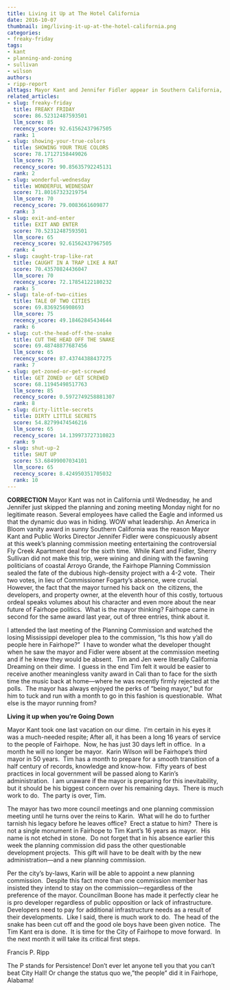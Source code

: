 ```yaml
---
title: Living it Up at The Hotel California
date: 2016-10-07
thumbnail: img/living-it-up-at-the-hotel-california.png
categories:
- freaky-friday
tags:
- kant
- planning-and-zoning
- sullivan
- wilson
authors:
- ripp-report
alttags: Mayor Kant and Jennifer Fidler appear in Southern California, reportedly missing a planning meeting for an America in Bloo...
related_articles:
- slug: freaky-friday
  title: FREAKY FRIDAY
  score: 86.52312487593501
  llm_score: 85
  recency_score: 92.61562437967505
  rank: 1
- slug: showing-your-true-colors
  title: SHOWING YOUR TRUE COLORS
  score: 78.17127158449026
  llm_score: 75
  recency_score: 90.85635792245131
  rank: 2
- slug: wonderful-wednesday
  title: WONDERFUL WEDNESDAY
  score: 71.80167323219754
  llm_score: 70
  recency_score: 79.0083661609877
  rank: 3
- slug: exit-and-enter
  title: EXIT AND ENTER
  score: 70.52312487593501
  llm_score: 65
  recency_score: 92.61562437967505
  rank: 4
- slug: caught-trap-like-rat
  title: CAUGHT IN A TRAP LIKE A RAT
  score: 70.43570824436047
  llm_score: 70
  recency_score: 72.17854122180232
  rank: 5
- slug: tale-of-two-cities
  title: TALE OF TWO CITIES
  score: 69.8369256908693
  llm_score: 75
  recency_score: 49.18462845434644
  rank: 6
- slug: cut-the-head-off-the-snake
  title: CUT THE HEAD OFF THE SNAKE
  score: 69.48748877687456
  llm_score: 65
  recency_score: 87.43744388437275
  rank: 7
- slug: get-zoned-or-get-screwed
  title: GET ZONED or GET SCREWED
  score: 68.11945498517763
  llm_score: 85
  recency_score: 0.5972749258881307
  rank: 8
- slug: dirty-little-secrets
  title: DIRTY LITTLE SECRETS
  score: 54.82799474546216
  llm_score: 65
  recency_score: 14.139973727310823
  rank: 9
- slug: shut-up-2
  title: SHUT UP
  score: 53.68499007034101
  llm_score: 65
  recency_score: 8.424950351705032
  rank: 10
---
```

**CORRECTION** Mayor Kant was not in California until Wednesday, he and Jennifer just skipped the planning and zoning meeting Monday night for no legitimate reason. Several employees have called the Eagle and informed us that the dynamic duo was in hiding. WOW what leadership. An America in Bloom vanity award in sunny Southern California was the reason Mayor Kant and Public Works Director Jennifer Fidler were conspicuously absent at this week’s planning commission meeting entertaining the controversial Fly Creek Apartment deal for the sixth time.  While Kant and Fidler, Sherry Sullivan did not make this trip, were wining and dining with the fawning politicians of coastal Arroyo Grande, the Fairhope Planning Commission sealed the fate of the dubious high-density project with a 4-2 vote.  Their two votes, in lieu of Commissioner Fogarty’s absence, were crucial.  However, the fact that the mayor turned his back on  the citizens, the developers, and property owner, at the eleventh hour of this costly, tortuous ordeal speaks volumes about his character and even more about the near future of Fairhope politics.  What is the mayor thinking? Fairhope came in second for the same award last year, out of three entries, think about it.

I attended the last meeting of the Planning Commission and watched the losing Mississippi developer plea to the commission, “Is this how y’all do people here in Fairhope?”  I have to wonder what the developer thought when he saw the mayor and Fidler were absent at the commission meeting and if he knew they would be absent.  Tim and Jen were literally California Dreaming on their dime.  I guess in the end Tim felt it would be easier to receive another meaningless vanity award in Cali than to face for the sixth time the music back at home—where he was recently firmly rejected at the polls.  The mayor has always enjoyed the perks of “being mayor,” but for him to tuck and run with a month to go in this fashion is questionable.  What else is the mayor running from?

**Living it up when you’re Going Down**

Mayor Kant took one last vacation on our dime.  I’m certain in his eyes it was a much-needed respite; After all, it has been a long 16 years of service to the people of Fairhope.  Now, he has just 30 days left in office.  In a month he will no longer be mayor.  Karin Wilson will be Fairhope’s third mayor in 50 years.  Tim has a month to prepare for a smooth transition of a half century of records, knowledge and know-how.  Fifty years of best practices in local government will be passed along to Karin’s administration.  I am unaware if the mayor is preparing for this inevitability, but it should be his biggest concern over his remaining days.  There is much work to do.  The party is over, Tim.

The mayor has two more council meetings and one planning commission meeting until he turns over the reins to Karin.  What will he do to further tarnish his legacy before he leaves office?  Erect a statue to him?  There is not a single monument in Fairhope to Tim Kant’s 16 years as mayor.  His name is not etched in stone.  Do not forget that in his absence earlier this week the planning commission did pass the other questionable development projects.  This gift will have to be dealt with by the new administration—and a new planning commission.

Per the city’s by-laws, Karin will be able to appoint a new planning commission.  Despite this fact more than one commission member has insisted they intend to stay on the commission—regardless of the preference of the mayor. Councilman Boone has made it perfectly clear he is pro developer regardless of public opposition or lack of infrastructure. Developers need to pay for additional infrastructure needs as a result of their developments.  Like I said, there is much work to do.  The head of the snake has been cut off and the good ole boys have been given notice.  The Tim Kant era is done.  It is time for the City of Fairhope to move forward.  In the next month it will take its critical first steps.

Francis P. Ripp

The P stands for Persistence! Don’t ever let anyone tell you that you can’t beat City Hall! Or change the status quo we,”the people” did it in Fairhope, Alabama!

